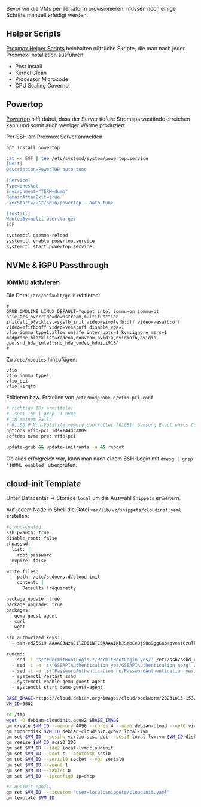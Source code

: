 Bevor wir die VMs per Terraform provisionieren, müssen noch einige Schritte manuell erledigt werden.

## Helper Scripts

[Proxmox Helper Scripts](https://tteck.github.io/Proxmox/) beinhalten nützliche Skripte, die man nach jeder Proxmox-Installation ausführen:

* Post Install
* Kernel Clean
* Processor Microcode
* CPU Scaling Governor

## Powertop

[Powertop](https://wiki.ubuntuusers.de/PowerTOP/) hilft dabei, dass der Server tiefere
Stromsparzustände erreichen kann und somit auch weniger Wärme produziert.

Per SSH am Proxmox Server anmelden:

   ```bash
   apt install powertop

   cat << EOF | tee /etc/systemd/system/powertop.service
   [Unit]
   Description=PowerTOP auto tune

   [Service]
   Type=oneshot
   Environment="TERM=dumb"
   RemainAfterExit=true
   ExecStart=/usr/sbin/powertop --auto-tune

   [Install]
   WantedBy=multi-user.target
   EOF

   systemctl daemon-reload
   systemctl enable powertop.service
   systemctl start powertop.service

   ```

## NVMe & iGPU Passthrough

### IOMMU aktivieren

Die Datei `/etc/default/grub` editieren:

  ```
  #
  GRUB_CMDLINE_LINUX_DEFAULT="quiet intel_iommu=on iommu=pt pcie_acs_override=downstream,multifunction initcall_blacklist=sysfb_init video=simplefb:off video=vesafb:off video=efifb:off video=vesa:off disable_vga=1 vfio_iommu_type1.allow_unsafe_interrupts=1 kvm.ignore_msrs=1 modprobe.blacklist=radeon,nouveau,nvidia,nvidiafb,nvidia-gpu,snd_hda_intel,snd_hda_codec_hdmi,i915"
  #
  ```

Zu `/etc/modules` hinzufügen:
```
vfio
vfio_iommu_type1
vfio_pci
vfio_virqfd
```

Editieren bzw. Erstellen von `/etc/modprobe.d/vfio-pci.conf`
```bash
# richtige IDs ermitteln:
# lspci -nn | grep -i nvme
# in meinem Fall:
# 01:00.0 Non-Volatile memory controller [0108]: Samsung Electronics Co Ltd NVMe SSD Controller 980 [144d:a809]
options vfio-pci ids=144d:a809
softdep nvme pre: vfio-pci
```

```bash
update-grub && update-initramfs -u && reboot
```

Ob alles erfolgreich war, kann man nach einem SSH-Login mit `dmesg | grep 'IOMMU enabled'` überprüfen.

## cloud-init Template
Unter Datacenter -> Storage `local` um die Auswahl `Snippets` erweitern.

Auf jedem Node in Shell die Datei `var/lib/vz/snippets/cloudinit.yaml` erstellen:

```bash
#cloud-config
ssh_pwauth: true
disable_root: false
chpasswd:
  list: |
    root:password
  expire: false

write_files:
  - path: /etc/sudoers.d/cloud-init
    content: |
      Defaults !requiretty

package_update: true
package_upgrade: true
packages:
 - qemu-guest-agent
 - curl
 - wget

ssh_authorized_keys:
  - ssh-ed25519 AAAAC3NzaC1lZDI1NTE5AAAAIKbJSmbCeDjS0o9ggGab+qvesi6zulkfwXv25pBIblT1 ismailbay@gmail.com

runcmd:
  - sed -i 's/^#PermitRootLogin.*/PermitRootLogin yes/' /etc/ssh/sshd_config
  - sed -i -e 's/^GSSAPIAuthentication yes/GSSAPIAuthentication no/g' /etc/ssh/sshd_config
  - sed -i -e 's/^PasswordAuthentication no/PasswordAuthentication yes/g' /etc/ssh/sshd_config
  - systemctl restart sshd
  - systemctl enable qemu-guest-agent
  - systemctl start qemu-guest-agent
```

```bash
BASE_IMAGE=https://cloud.debian.org/images/cloud/bookworm/20231013-1532/debian-12-generic-amd64-20231013-1532.qcow2
VM_ID=9002

cd /tmp
wget -O debian-cloudinit.qcow2 $BASE_IMAGE
qm create $VM_ID --memory 4096 --cores 4 --name debian-cloud --net0 virtio,bridge=vmbr0
qm importdisk $VM_ID debian-cloudinit.qcow2 local-lvm
qm set $VM_ID --scsihw virtio-scsi-pci --scsi0 local-lvm:vm-$VM_ID-disk-0
qm resize $VM_ID scsi0 20G
qm set $VM_ID --ide2 local-lvm:cloudinit
qm set $VM_ID --boot c --bootdisk scsi0
qm set $VM_ID --serial0 socket --vga serial0
qm set $VM_ID --agent 1
qm set $VM_ID --tablet 0
qm set $VM_ID --ipconfig0 ip=dhcp

#cloudinit config
qm set $VM_ID --cicustom "user=local:snippets/cloudinit.yaml"
qm template $VM_ID
```
